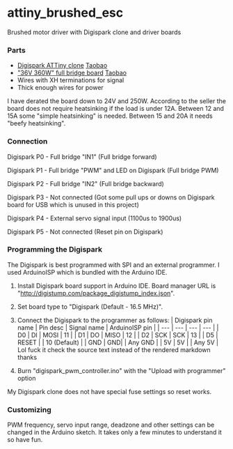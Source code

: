 # attiny_brushed_esc
Brushed motor driver with Digispark clone and driver boards

### Parts
* [Digispark ATTiny clone](https://digistump.com/wiki/digispark/quickref) [Taobao](https://item.taobao.com/item.htm?id=528589975290)
* ["36V 360W" full bridge board](http://akelc.com/DCMotorHBridge/show_34.html) [Taobao](https://item.taobao.com/item.htm?id=20509935647)
* Wires with XH terminations for signal
* Thick enough wires for power

I have derated the board down to 24V and 250W. According to the seller the board does not require heatsinking if the load is under 12A. Between 12 and 15A some "simple heatsinking" is needed. Between 15 and 20A it needs "beefy heatsinking".

### Connection
Digispark P0 - Full bridge "IN1" (Full bridge forward)

Digispark P1 - Full bridge "PWM" and LED on Digispark (Full bridge PWM)

Digispark P2 - Full bridge "IN2" (Full bridge backward)

Digispark P3 - Not connected (Got some pull ups or downs on Digispark board for USB which is unused in this project)

Digispark P4 - External servo signal input (1100us to 1900us)

Digispark P5 - Not connected (Reset pin on Digispark)

### Programming the Digispark
The Digispark is best programmed with SPI and an external programmer. I used ArduinoISP which is bundled with the Arduino IDE.
1. Install Digispark board support in Arduino IDE. Board manager URL is "http://digistump.com/package_digistump_index.json".
2. Set board type to "Digispark (Default - 16.5 MHz)".
3. Connect the Digispark to the programmer as follows:
| Digispark pin name | Pin desc | Signal name | ArduinoISP pin |
| --- | --- | --- | --- |
| D0 | DI | MOSI | 11 |
| D1 | DO | MISO | 12 |
| D2 | SCK | SCK | 13 |
| D5 | RESET | | 10 (Default) |
| GND | GND| | Any GND |
| 5V | 5V | | Any 5V |
Lol fuck it check the source text instead of the rendered markdown thanks

4. Burn "digispark_pwm_controller.ino" with the "Upload with programmer" option

My Digispark clone does not have special fuse settings so reset works. 

### Customizing
PWM frequency, servo input range, deadzone and other settings can be changed in the Arduino sketch. It takes only a few minutes to understand it so have fun.
